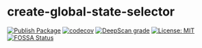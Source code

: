 # create-global-state-selector

[![Publish Package](https://github.com/ashish-r/create-global-state-selector/actions/workflows/release-package.yml/badge.svg?branch=1.0.8)](https://github.com/ashish-r/create-global-state-selector/actions/workflows/release-package.yml)
[![codecov](https://codecov.io/gh/ashish-r/create-global-state-selector/branch/main/graph/badge.svg?token=P2QGFKODY7)](https://codecov.io/gh/ashish-r/create-global-state-selector)
[![DeepScan grade](https://deepscan.io/api/teams/10012/projects/17109/branches/380047/badge/grade.svg)](https://deepscan.io/dashboard#view=project&tid=10012&pid=17109&bid=380047)
[![License: MIT](https://img.shields.io/badge/License-MIT-yellow.svg)](https://github.com/ashish-r/create-global-state-selector/blob/master/LICENSE)
[![FOSSA Status](https://app.fossa.com/api/projects/git%2Bgithub.com%2Fashish-r%2Fcreate-global-state-selector.svg?type=shield)](https://app.fossa.com/projects/git%2Bgithub.com%2Fashish-r%2Fcreate-global-state-selector?ref=badge_shield)

